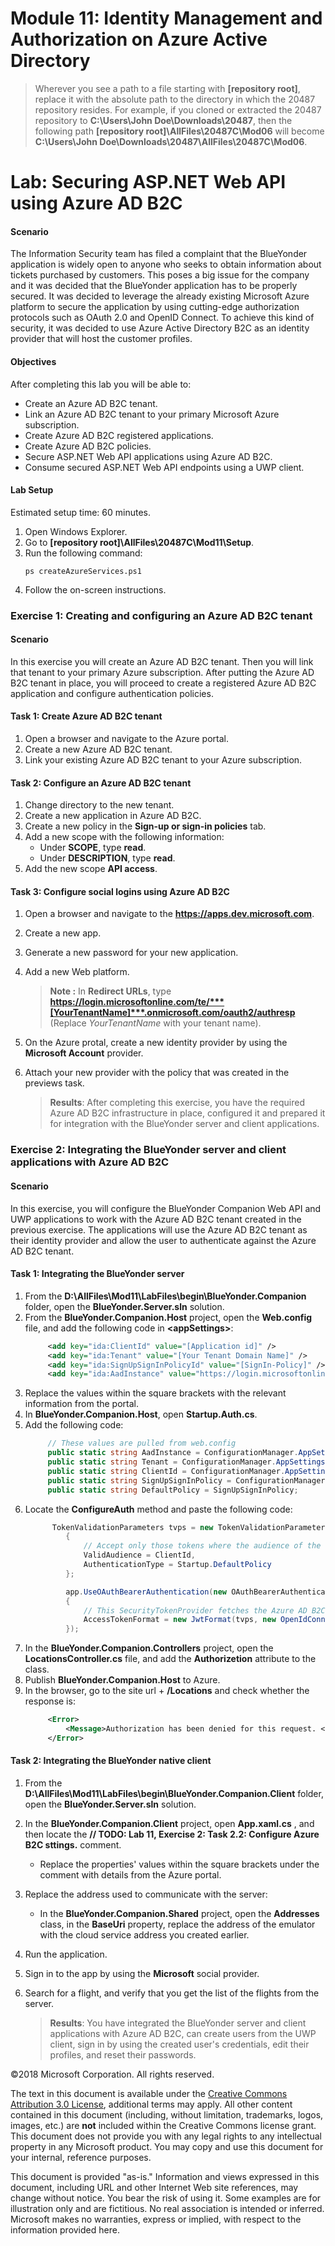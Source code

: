 # Module 11: Identity Management and Authorization on Azure Active Directory

>Wherever  you see a path to a file starting with **[repository root]**, replace it with the absolute path to the directory in which the 20487 repository resides. 
> For example, if you cloned or extracted the 20487 repository to **C:\Users\John Doe\Downloads\20487**, then the following path **[repository root]\AllFiles\20487C\Mod06** will become **C:\Users\John Doe\Downloads\20487\AllFiles\20487C\Mod06**.

# Lab: Securing ASP.NET Web API using Azure AD B2C

#### Scenario

The Information Security team has filed a complaint that the BlueYonder application is widely open to anyone who seeks to obtain information about tickets purchased by customers. This poses a big issue for the company and it was decided that the BlueYonder application has to be properly secured.
It was decided to leverage the already existing Microsoft Azure platform to secure the application by using cutting-edge authorization protocols such as OAuth 2.0 and OpenID Connect. To achieve this kind of security, it was decided to use Azure Active Directory B2C as an identity provider that will host the customer profiles.

#### Objectives

After completing this lab you will be able to:
- Create an Azure AD B2C tenant.
- Link an Azure AD B2C tenant to your primary Microsoft Azure subscription.
- Create Azure AD B2C registered applications.
- Create Azure AD B2C policies.
- Secure ASP.NET Web API applications using Azure AD B2C.
- Consume secured ASP.NET Web API endpoints using a UWP client.


#### Lab Setup
Estimated setup time: 60 minutes.

1. Open Windows Explorer.
2. Go to **[repository root]\AllFiles\20487C\Mod11\Setup**.
3. Run the following command:
   ```batch
   ps createAzureServices.ps1
   ```
4. Follow the on-screen instructions.

### Exercise 1: Creating and configuring an Azure AD B2C tenant

#### Scenario

In this exercise you will create an Azure AD B2C tenant. Then you will link that tenant to your primary Azure subscription. After putting the Azure AD B2C tenant in place, you will proceed to create a registered Azure AD B2C application and configure authentication policies.

#### Task 1: Create Azure AD B2C tenant

1. Open a browser and navigate to the Azure portal.
2. Create a new Azure AD B2C tenant.
3. Link your existing Azure AD B2C tenant to your Azure subscription.

#### Task 2:  Configure an Azure AD B2C tenant

1. Change directory to the new tenant.
2. Create a new application in Azure AD B2C.
3. Create a new policy in the **Sign-up or sign-in policies** tab.
4. Add a new scope with the following information: 
    - Under **SCOPE**, type **read**.
    - Under **DESCRIPTION**, type **read**.
5. Add the new scope **API access**.

#### Task 3:  Configure social logins using Azure AD B2C

1. Open a browser and navigate to the **https://apps.dev.microsoft.com**.
2. Create a new app.
3. Generate a new password for your new application.
4. Add a new Web platform.
    >**Note :** In **Redirect URLs**, type **https://login.microsoftonline.com/te/***[YourTenantName]***.onmicrosoft.com/oauth2/authresp** (Replace *YourTenantName* with your tenant name).
5. On the Azure protal, create a new identity provider by using the **Microsoft Account** provider.
6. Attach your new provider with the policy that was created in the previews task.
  
   >**Results**: After completing this exercise, you  have the required Azure AD B2C infrastructure in place, configured it and prepared it for integration with the BlueYonder server and client applications.

### Exercise 2: Integrating the BlueYonder server and client applications with Azure AD B2C

#### Scenario

In this exercise, you will configure the BlueYonder Companion Web API and UWP applications to work with the Azure AD B2C tenant created in the previous exercise. The applications will use the Azure AD B2C tenant as their identity provider and allow the user to authenticate against the Azure AD B2C tenant.

#### Task 1:  Integrating the BlueYonder server

1. From the **D:\AllFiles\Mod11\LabFiles\begin\BlueYonder.Companion** folder, open the **BlueYonder.Server.sln** solution.
2. From the **BlueYonder.Companion.Host** project, open the **Web.config** file, and add the following code in **\<appSettings\>**:
   ```xml
        <add key="ida:ClientId" value="[Application id]" />  
        <add key="ida:Tenant" value="[Your Tenant Domain Name]" />
        <add key="ida:SignUpSignInPolicyId" value="[SignIn-Policy]" />
        <add key="ida:AadInstance" value="https://login.microsoftonline.com/{0}/v2.0/.well-known/openid-configuration?p={1}" />
   ```
3. Replace the values within the square brackets with the relevant information from the portal.
4. In **BlueYonder.Companion.Host**, open **Startup.Auth.cs**.
5. Add the following code:
   ```cs
        // These values are pulled from web.config
        public static string AadInstance = ConfigurationManager.AppSettings["ida:AadInstance"];
        public static string Tenant = ConfigurationManager.AppSettings["ida:Tenant"];
        public static string ClientId = ConfigurationManager.AppSettings["ida:ClientId"];
        public static string SignUpSignInPolicy = ConfigurationManager.AppSettings["ida:SignUpSignInPolicyId"];
        public static string DefaultPolicy = SignUpSignInPolicy;
   ```
6. Locate the **ConfigureAuth** method and paste the following code:
   ```cs
         TokenValidationParameters tvps = new TokenValidationParameters
            {
                // Accept only those tokens where the audience of the token is equal to the client ID of this app
                ValidAudience = ClientId,
                AuthenticationType = Startup.DefaultPolicy
            };

            app.UseOAuthBearerAuthentication(new OAuthBearerAuthenticationOptions
            {
                // This SecurityTokenProvider fetches the Azure AD B2C metadata & signing keys from the OpenIDConnect metadata endpoint
                AccessTokenFormat = new JwtFormat(tvps, new OpenIdConnectCachingSecurityTokenProvider(String.Format(AadInstance, Tenant, DefaultPolicy)))
            });
   ```
7. In the **BlueYonder.Companion.Controllers** project, open the **LocationsController.cs** file, and add the **Authorizetion** attribute to the class.
8. Publish **BlueYonder.Companion.Host** to Azure.
9. In the browser, go to the site url + **/Locations** and check whether the response is:
   ```xml
        <Error>
            <Message>Authorization has been denied for this request. </Message>
        </Error>
   ```
#### Task 2: Integrating the BlueYonder native client

1. From the **D:\AllFiles\Mod11\LabFiles\begin\BlueYonder.Companion.Client** folder, open the **BlueYonder.Server.sln** solution.
2. In the **BlueYonder.Companion.Client** project, open **App.xaml.cs** , and then locate the **// TODO: Lab 11, Exercise 2: Task 2.2: Configure Azure B2C sttings.** comment. 

     - Replace the properties' values within the square brackets under the comment with details from the Azure portal.
3. Replace the address used to communicate with the server:
    - In the **BlueYonder.Companion.Shared** project, open the **Addresses** class, in the **BaseUri** property, replace the address of the emulator with the cloud service address you created earlier.  
4. Run the application.
5. Sign in to the app by using the **Microsoft** social provider.
6. Search for a flight, and verify that you get the list of the flights from the server.

   >**Results**: You have integrated the BlueYonder server and client applications with Azure AD B2C, can create users from the UWP client, sign in by using the created user's credentials, edit their profiles, and reset their passwords.

©2018 Microsoft Corporation. All rights reserved.

The text in this document is available under the  [Creative Commons Attribution 3.0 License](https://creativecommons.org/licenses/by/3.0/legalcode), additional terms may apply. All other content contained in this document (including, without limitation, trademarks, logos, images, etc.) are  **not**  included within the Creative Commons license grant. This document does not provide you with any legal rights to any intellectual property in any Microsoft product. You may copy and use this document for your internal, reference purposes.

This document is provided &quot;as-is.&quot; Information and views expressed in this document, including URL and other Internet Web site references, may change without notice. You bear the risk of using it. Some examples are for illustration only and are fictitious. No real association is intended or inferred. Microsoft makes no warranties, express or implied, with respect to the information provided here.
